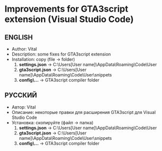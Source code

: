 # Improvements for GTA3script extension (Visual Studio Code)
## ENGLISH
* Author: Vital
* Description: some fixes for GTA3script extension
* Installation: copy (file -> folder)
  1. __settings.json__ -> C:\Users\[User name]\AppData\Roaming\Code\User
  2. __gta3script.json__ -> C:\Users\[User name]\AppData\Roaming\Code\User\snippets
  3. __config\…__ -> GTA3script compiler folder

## РУССКИЙ
* Автор: Vital
* Описание: некоторые правки для расширения GTA3script для Visual Studio Code
* Установка: скопируйте (файл -> папка)
  1. __settings.json__ -> C:\Users\[User name]\AppData\Roaming\Code\User
  2. __gta3script.json__ -> C:\Users\[User name]\AppData\Roaming\Code\User\snippets
  3. __config\…__ -> GTA3script compiler folder
